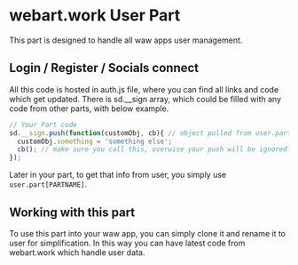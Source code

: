 # webart.work User Part
This part is designed to handle all waw apps user management.

## Login / Register / Socials connect
All this code is hosted in auth.js file, where you can find all links and code which get updated. There is sd.__sign array, which could be filled with any code from other parts, with below example.
``` javascript
// Your Part code
sd.__sign.push(function(customObj, cb){ // object pulled from user.part[PARTNAME]
  customObj.something = 'something else';
  cb(); // make sure you call this, overwise your push will be ignored.
});
```
Later in your part, to get that info from user, you simply use `user.part[PARTNAME]`.

## Working with this part
To use this part into your waw app, you can simply clone it and rename it to user for simplification. In this way you can have latest code from webart.work which handle user data.

